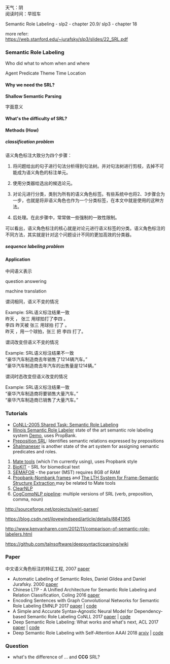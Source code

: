 天气：阴  
阅读时间：早班车

Semantic Role Labeling - slp2 - chapter 20.9/ slp3 - chapter 18



more refer:<br>https://web.stanford.edu/~jurafsky/slp3/slides/22_SRL.pdf



### Semantic Role Labeling

Who      did what      to whom    when and where

Agent    Predicate    Theme      Time          Location



#### Why we need the SRL?

**Shallow Semantic Parsing**

字面意义



#### What's the difficulty of SRL?



#### Methods (How)

##### classification problem

语义角色标注大致分为四个步骤：

1. 将问题给出的句子进行句法分析得到句法树。并对句法树进行剪枝，去掉不可能成为语义角色的标注单元。

2. 使用分类器给选出的候选论元。

3. 对论元进行分类，类别为所有的语义角色标签。有些系统中也将2、3步骤合为一步，也就是将非语义角色也作为一个分类标签，在本文中就是使用的这种方法。

4. 后处理。在此步骤中，常常做一些强制的一致性限制。

可以看出，语义角色标注的核心就是对论元进行语义标签的分类。语义角色标注的不同方法，其实就是针对这个问题设计不同的更加高效的分类器。

##### sequence labeling problem



#### Application

中间语义表示

question answering

machine translation

谓词相同，语义不变的情况

Example: SRL语义标注结果一致<br>昨天 ， 张三 用球拍打了李四 。<br>李四 昨天被 张三 用球拍 打了 。<br>昨天 ，用一个球拍，张三 把 李四 打了。

谓词改变但语义不变的情况

Example: SRL语义标注结果不一致<br>“豪华汽车制造商去年销售了1214辆汽车。”<br>“豪华汽车制造商去年汽车的出售量是1214辆。”

谓词时态改变但语义改变的情况

Example: SRL语义标注结果一致<br>“豪华汽车制造商将要销售大量汽车。”<br>“豪华汽车制造商已销售了大量汽车。”



### Tutorials

- [CoNLL-2005 Shared Task: Semantic Role Labeling](http://www.lsi.upc.es/~srlconll/)
- [Illinois Semantic Role Labeler](http://cogcomp.cs.illinois.edu/page/software_view/SRL) state of the art semantic role labeling system [Demo](http://cogcomp.cs.illinois.edu/page/demo_view/SRL), uses PropBank.
- [Preposition SRL](https://github.com/CogComp/cogcomp-nlp/tree/master/prepsrl): Identifies semantic relations expressed by prepositions
- [Shalmaneser](http://www.coli.uni-saarland.de/projects/salsa/shal/) is another state of the art system for assigning semantic predicates and roles.

1. [Mate tools](http://code.google.com/p/mate-tools/) (which I'm currently using), uses Propbank style
2. [BioKIT](http://nlp.comp.nus.edu.sg/software) - SRL for biomedical text
3. [SEMAFOR](http://www.ark.cs.cmu.edu/SEMAFOR/) - the parser (MST) requires 8GB of RAM
4. [Propbank-Nombank frames](http://nlp.cs.lth.se/software/semantic_parsing:_propbank_nombank_frames/) and [The LTH System for Frame-Semantic Structure Extraction ](http://nlp.cs.lth.se/software/semantic_parsing:_framenet_frames/)may be related to Mate tools
5. [ClearNLP](http://clearnlp.wikispaces.com/)
6. [CogCompNLP pipeline](https://github.com/CogComp/cogcomp-nlp/tree/master/pipeline): multiple versions of SRL (verb, preposition, comma, noun)

http://sourceforge.net/projects/swirl-parser/

https://blog.csdn.net/ilovewindseed/article/details/8841365

http://www.kenvanharen.com/2012/11/comparison-of-semantic-role-labelers.html

https://github.com/talnsoftware/deepsyntacticparsing/wiki

### Paper



 中文语义角色标注的特征工程, 2007 [paper](http://ir.hit.edu.cn/~car/papers/chinese_srl_jocip.pdf)





- Automatic Labeling of Semantic Roles, Daniel Gildea and Daniel Jurafsky. 2000 [paper](https://www.cs.rochester.edu/~gildea/gildea-cl02.pdf)
- Chinese LTP - A Unified Architecture for Semantic Role Labeling and Relation Classification, Coling 2016 [paper](http://ir.hit.edu.cn/~car/papers/coling16guo-2.pdf)
- Encoding Sentences with Graph Convolutional Networks for Semantic Role Labeling EMNLP 2017 [paper](https://arxiv.org/abs/1703.04826) | [code](https://github.com/diegma/neural-dep-srl)
- A Simple and Accurate Syntax-Agnostic Neural Model for Dependency-based Semantic Role Labeling CoNLL 2017 [paper](https://arxiv.org/abs/1701.02593)  | [code](https://github.com/diegma/neural-dep-srl)
- Deep Semantic Role Labeling: What works and what's next, ACL 2017 [paper](https://homes.cs.washington.edu/~luheng/files/acl2017_hllz.pdf) | [code](https://github.com/luheng/deep_srl)
- Deep Semantic Role Labeling with Self-Attention AAAI 2018 [arxiv](https://arxiv.org/abs/1712.01586) | [code](https://github.com/XMUNLP/Tagger)

### Question

+ what's the difference of ... and **CCG** SRL?